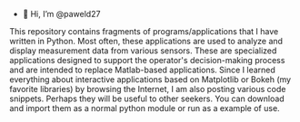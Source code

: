 - 👋 Hi, I’m @paweld27

This repository contains fragments of programs/applications that I have written in Python. Most often, these applications are used to analyze and display measurement data from various sensors. These are specialized applications designed to support the operator's decision-making process and are intended to replace Matlab-based applications.
Since I learned everything about interactive applications based on Matplotlib or Bokeh (my favorite libraries) by browsing the Internet, I am also posting various code snippets. Perhaps they will be useful to other seekers. 
You can download and import them as a normal python module or run as a example of use.
<!---
paweld27/paweld27 is a ✨ special ✨ repository because its `README.md` (this file) appears on your GitHub profile.
You can click the Preview link to take a look at your changes.
--->
